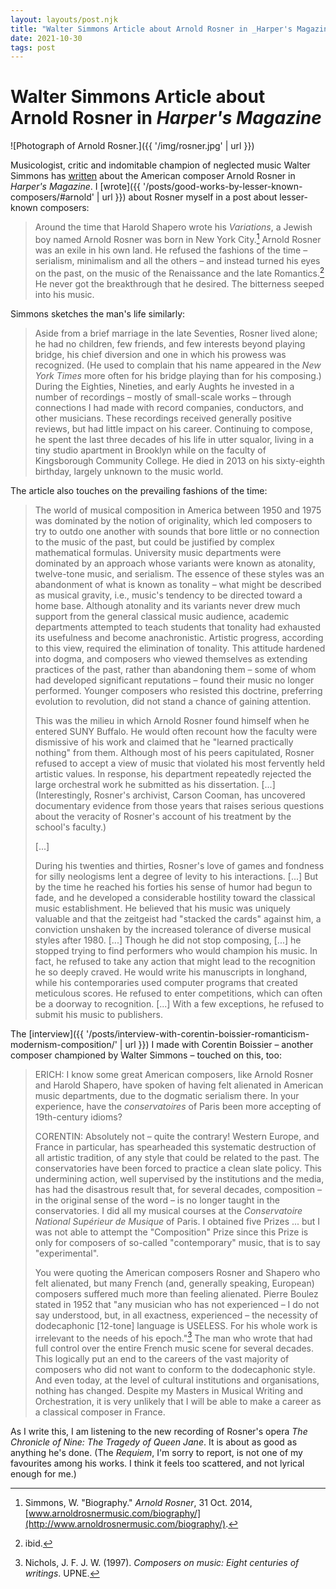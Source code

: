```yaml
---
layout: layouts/post.njk
title: "Walter Simmons Article about Arnold Rosner in _Harper's Magazine_"
date: 2021-10-30
tags: post
---
```


# Walter Simmons Article about Arnold Rosner in _Harper's Magazine_

![Photograph of Arnold Rosner.]({{ '/img/rosner.jpg' | url }})

Musicologist, critic and indomitable champion of neglected music Walter Simmons has [written](https://archive.is/20210729125355/https://harpers.org/archive/2021/06/arnold-rosner-requiem-op-59/) about the American composer Arnold Rosner in _Harper's Magazine_. I [wrote]({{ '/posts/good-works-by-lesser-known-composers/#arnold' | url }}) about Rosner myself in a post about lesser-known composers:

> Around the time that Harold Shapero wrote his _Variations_, a Jewish boy named Arnold Rosner was born in New York City.[^1] Arnold Rosner was an exile in his own land. He refused the fashions of the time – serialism, minimalism and all the others – and instead turned his eyes on the past, on the music of the Renaissance and the late Romantics.[^2] He never got the breakthrough that he desired. The bitterness seeped into his music.

Simmons sketches the man's life similarly:

> Aside from a brief marriage in the late Seventies, Rosner lived alone; he had no children, few friends, and few interests beyond playing bridge, his chief diversion and one in which his prowess was recognized. (He used to complain that his name appeared in the _New York Times_ more often for his bridge playing than for his composing.) During the Eighties, Nineties, and early Aughts he invested in a number of recordings – mostly of small-scale works – through connections I had made with record companies, conductors, and other musicians. These recordings received generally positive reviews, but had little impact on his career. Continuing to compose, he spent the last three decades of his life in utter squalor, living in a tiny studio apartment in Brooklyn while on the faculty of Kingsborough Community College. He died in 2013 on his sixty-eighth birthday, largely unknown to the music world.

The article also touches on the prevailing fashions of the time:

> The world of musical composition in America between 1950 and 1975 was dominated by the notion of originality, which led composers to try to outdo one another with sounds that bore little or no connection to the music of the past, but could be justified by complex mathematical formulas. University music departments were dominated by an approach whose variants were known as atonality, twelve-tone music, and serialism. The essence of these styles was an abandonment of what is known as tonality – what might be described as musical gravity, i.e., music's tendency to be directed toward a home base. Although atonality and its variants never drew much support from the general classical music audience, academic departments attempted to teach students that tonality had exhausted its usefulness and become anachronistic. Artistic progress, according to this view, required the elimination of tonality. This attitude hardened into dogma, and composers who viewed themselves as extending practices of the past, rather than abandoning them – some of whom had developed significant reputations – found their music no longer performed. Younger composers who resisted this doctrine, preferring evolution to revolution, did not stand a chance of gaining attention.
>
> This was the milieu in which Arnold Rosner found himself when he entered SUNY Buffalo. He would often recount how the faculty were dismissive of his work and claimed that he "learned practically nothing" from them. Although most of his peers capitulated, Rosner refused to accept a view of music that violated his most fervently held artistic values. In response, his department repeatedly rejected the large orchestral work he submitted as his dissertation. [...] (Interestingly, Rosner's archivist, Carson Cooman, has uncovered documentary evidence from those years that raises serious questions about the veracity of Rosner's account of his treatment by the school's faculty.)
>
> [...]
>
> During his twenties and thirties, Rosner's love of games and fondness for silly neologisms lent a degree of levity to his interactions. [...] But by the time he reached his forties his sense of humor had begun to fade, and he developed a considerable hostility toward the classical music establishment. He believed that his music was uniquely valuable and that the zeitgeist had "stacked the cards" against him, a conviction unshaken by the increased tolerance of diverse musical styles after 1980. [...] Though he did not stop composing, [...] he stopped trying to find performers who would champion his music. In fact, he refused to take any action that might lead to the recognition he so deeply craved. He would write his manuscripts in longhand, while his contemporaries used computer programs that created meticulous scores. He refused to enter competitions, which can often be a doorway to recognition. [...] With a few exceptions, he refused to submit his music to publishers.

The [interview]({{ '/posts/interview-with-corentin-boissier-romanticism-modernism-composition/' | url }}) I made with Corentin Boissier – another composer championed by Walter Simmons – touched on this, too:

> ERICH: I know some great American composers, like Arnold Rosner and Harold Shapero, have spoken of having felt alienated in American music departments, due to the dogmatic serialism there. In your experience, have the _conservatoires_ of Paris been more accepting of 19th-century idioms?
>
> CORENTIN: Absolutely not – quite the contrary! Western Europe, and France in particular, has spearheaded this systematic destruction of all artistic tradition, of any style that could be related to the past. The conservatories have been forced to practice a clean slate policy. This undermining action, well supervised by the institutions and the media, has had the disastrous result that, for several decades, composition – in the original sense of the word – is no longer taught in the conservatories. I did all my musical courses at the _Conservatoire National Supérieur de Musique_ of Paris. I obtained five Prizes ... but I was not able to attempt the "Composition" Prize since this Prize is only for composers of so-called "contemporary" music, that is to say "experimental".
>
> You were quoting the American composers Rosner and Shapero who felt alienated, but many French (and, generally speaking, European) composers suffered much more than feeling alienated. Pierre Boulez stated in 1952 that "any musician who has not experienced – I do not say understood, but, in all exactness, experienced – the necessity of dodecaphonic [12-tone] language is USELESS. For his whole work is irrelevant to the needs of his epoch."[^3] The man who wrote that had full control over the entire French music scene for several decades. This logically put an end to the careers of the vast majority of composers who did not want to conform to the dodecaphonic style. And even today, at the level of cultural institutions and organisations, nothing has changed. Despite my Masters in Musical Writing and Orchestration, it is very unlikely that I will be able to make a career as a classical composer in France.

As I write this, I am listening to the new recording of Rosner's opera _The Chronicle of Nine: The Tragedy of Queen Jane_. It is about as good as anything he's done. (The _Requiem_, I'm sorry to report, is not one of my favourites among his works. I think it feels too scattered, and not lyrical enough for me.)

[^1]: Simmons, W. "Biography." _Arnold Rosner_, 31 Oct. 2014, [www.arnoldrosnermusic.com/biography/](http://www.arnoldrosnermusic.com/biography/).
[^2]: ibid.
[^3]: Nichols, J. F. J. W. (1997). _Composers on music: Eight centuries of writings_. UPNE.

